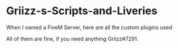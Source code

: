 # Griizz-s-Scripts-and-Liveries
When I owned a FiveM Server, here are all the custom plugins used

All of them are fine, if you need anything Griizz#7291.
